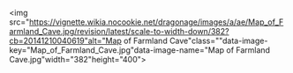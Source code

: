 <img src="https://vignette.wikia.nocookie.net/dragonage/images/a/ae/Map_of_Farmland_Cave.jpg/revision/latest/scale-to-width-down/382?cb=20141210040619"alt="Map of Farmland Cave"class=""data-image-key="Map_of_Farmland_Cave.jpg"data-image-name="Map of Farmland Cave.jpg"width="382"height="400">